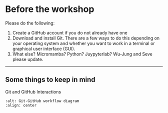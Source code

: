 # Before the workshop

Please do the following:

1. Create a GitHub account if you do not already have one
2. Download and install Git. There are a few ways to do this depending on your operating system and whether you want to work in a terminal or graphical user interface (GUI).
3. What else? Micromamba? Python? Juypyterlab? Wu-Jung and Seve please update.

---

## Some things to keep in mind

Git and GitHub Interactions

```{image} images/Git_GitHub_workflow.png
:alt: Git-GitHub workflow diagram
:align: center
```

